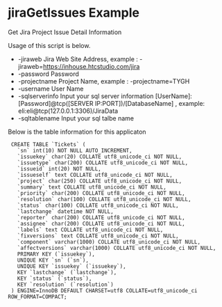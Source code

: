 # jiraGetIssues Example
Get Jira Project Issue Detail Information

Usage of this script is below.
* -jiraweb
  Jira Web Site Address, example : -jiraweb=https://inhouse.htcstudio.com/jira
* -password
  Password
* -projectname
  Project Name, example : -projectname=TYGH
* -username
  User Name
* -sqlserverinfo
  Input your sql server information [UserName]:[Password]@tcp([SERVER IP:PORT])/[DatabaseName] , example:  eli:eli@tcp(127.0.0.1:3306)/JiraData
* -sqltablename
  Input your sql talbe name


Below is the table information for this applicaton
```
 CREATE TABLE `Tickets` (
   `sn` int(10) NOT NULL AUTO_INCREMENT,
   `issuekey` char(20) COLLATE utf8_unicode_ci NOT NULL,
   `issuetype` char(200) COLLATE utf8_unicode_ci NOT NULL,
   `issueid` int(20) NOT NULL,
   `issueself` text COLLATE utf8_unicode_ci NOT NULL,
   `project` char(250) COLLATE utf8_unicode_ci NOT NULL,
   `summary` text COLLATE utf8_unicode_ci NOT NULL,
   `priority` char(200) COLLATE utf8_unicode_ci NOT NULL,
   `resolution` char(100) COLLATE utf8_unicode_ci NOT NULL,
   `status` char(100) COLLATE utf8_unicode_ci NOT NULL,
   `lastchange` datetime NOT NULL,
   `reporter` char(200) COLLATE utf8_unicode_ci NOT NULL,
   `assignee` char(200) COLLATE utf8_unicode_ci NOT NULL,
   `labels` text COLLATE utf8_unicode_ci NOT NULL,
   `fixversions` text COLLATE utf8_unicode_ci NOT NULL,
   `component` varchar(1000) COLLATE utf8_unicode_ci NOT NULL,
   `affectversions` varchar(1000) COLLATE utf8_unicode_ci NOT NULL,
   PRIMARY KEY (`issuekey`),
   UNIQUE KEY `sn` (`sn`),
   UNIQUE KEY `issuekey` (`issuekey`),
   KEY `lastchange` (`lastchange`),
   KEY `status` (`status`),
   KEY `resolution` (`resolution`)
 ) ENGINE=InnoDB DEFAULT CHARSET=utf8 COLLATE=utf8_unicode_ci ROW_FORMAT=COMPACT;
```

